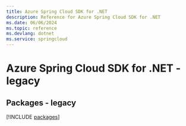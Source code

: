 ```yaml
---
title: Azure Spring Cloud SDK for .NET
description: Reference for Azure Spring Cloud SDK for .NET
ms.date: 06/06/2024
ms.topic: reference
ms.devlang: dotnet
ms.service: springcloud
---
```

# Azure Spring Cloud SDK for .NET - legacy
## Packages - legacy
[!INCLUDE [packages](spring-cloud-index.md)]